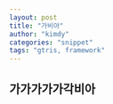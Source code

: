 ```yaml
---
layout: post
title: "가비아"
author: "kimdy"
categories: "snippet"
tags: "gtris, framework"
---
```

## 가가가가가각비아
